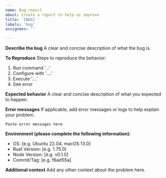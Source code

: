 ```yaml
---
name: Bug report
about: Create a report to help us improve
title: '[BUG] '
labels: 'bug'
assignees: ''

---
```


**Describe the bug**
A clear and concise description of what the bug is.

**To Reproduce**
Steps to reproduce the behavior:
1. Run command '...'
2. Configure with '....'
3. Execute '....'
4. See error

**Expected behavior**
A clear and concise description of what you expected to happen.

**Error messages**
If applicable, add error messages or logs to help explain your problem.

```
Paste error messages here
```

**Environment (please complete the following information):**
 - OS: [e.g. Ubuntu 22.04, macOS 13.0]
 - Rust Version: [e.g. 1.75.0]
 - Node Version: [e.g. v0.1.0]
 - Commit/Tag: [e.g. f6ad55a]

**Additional context**
Add any other context about the problem here.